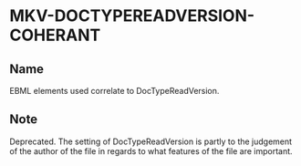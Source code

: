 # MKV-DOCTYPEREADVERSION-COHERANT

## Name

EBML elements used correlate to DocTypeReadVersion.

## Note

Deprecated. The setting of DocTypeReadVersion is partly to the judgement of the author of the file in regards to what features of the file are important.
